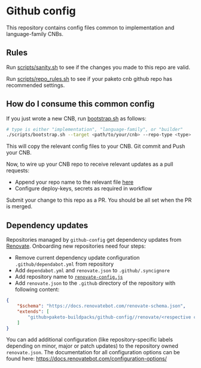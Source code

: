 # Github config

This repository contains config files common to implementation and language-family
CNBs.

## Rules

Run [scripts/sanity.sh](scripts/sanity.sh) to see if the changes you made to this repo are valid.

Run [scripts/repo_rules.sh](scripts/repo_rules.sh) to see if your paketo cnb
github repo has recommended settings.

## How do I consume this common config

If you just wrote a new CNB, run [bootstrap.sh](scripts/bootstrap.sh) as follows:
```sh
# type is either "implementation", "language-family", or "builder"
./scripts/bootstrap.sh --target <path/to/your/cnb> --repo-type <type>
```

This will copy the relevant config files to your CNB. Git commit and Push your CNB.

Now, to wire up your CNB repo to receive relevant updates as a pull requests:
* Append your repo name to the relevant file [here](.github/data)
* Configure deploy-keys, secrets as required in workflow

Submit your change to this repo as a PR. You should be all set when the PR is merged.

## Dependency updates
Repositories managed by `github-config` get dependency updates from [Renovate](https://github.com/renovatebot/renovate). Onboarding new repositories need four steps:
- Remove current dependency update configuration `.github/dependabot.yml` from repository
- Add `dependabot.yml` and `renovate.json` to `.github/.syncignore`
- Add repository name to [`renovate-config.js`](./renovate-config.js)
- Add `renovate.json` to the `.github` directory of the repository with following content:
```json
{
    "$schema": "https://docs.renovatebot.com/renovate-schema.json",
    "extends": [
        "github>paketo-buildpacks/github-config//renovate/<respective configuration file in github-config>"
    ]
}
```
You can add additional configuration (like repository-specific labels depending on minor, major or patch updates) to the repository owned `renovate.json`. The documentation for all configuration options can be found here: https://docs.renovatebot.com/configuration-options/

